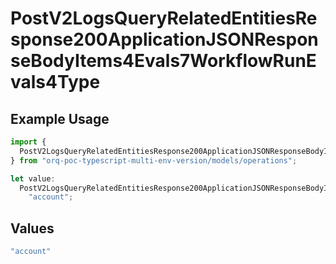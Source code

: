 # PostV2LogsQueryRelatedEntitiesResponse200ApplicationJSONResponseBodyItems4Evals7WorkflowRunEvals4Type

## Example Usage

```typescript
import {
  PostV2LogsQueryRelatedEntitiesResponse200ApplicationJSONResponseBodyItems4Evals7WorkflowRunEvals4Type,
} from "orq-poc-typescript-multi-env-version/models/operations";

let value:
  PostV2LogsQueryRelatedEntitiesResponse200ApplicationJSONResponseBodyItems4Evals7WorkflowRunEvals4Type =
    "account";
```

## Values

```typescript
"account"
```
